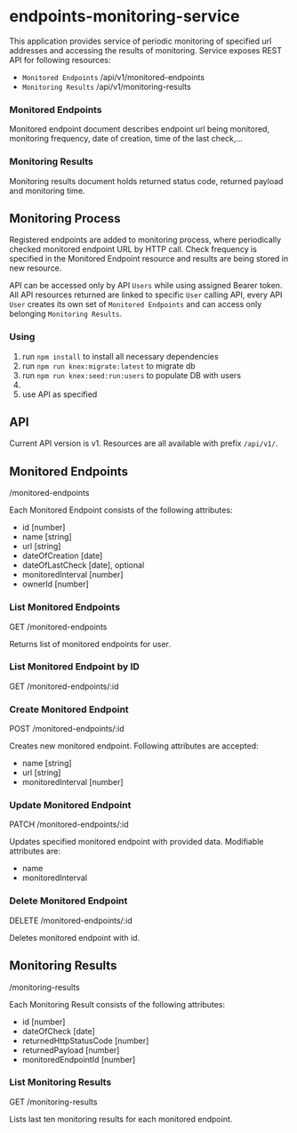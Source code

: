# endpoints-monitoring-service

This application provides service of periodic monitoring of specified url addresses
and accessing the results of monitoring.
Service exposes REST API for following resources:

- `Monitored Endpoints` /api/v1/monitored-endpoints
- `Monitoring Results` /api/v1/monitoring-results

### Monitored Endpoints

Monitored endpoint document describes endpoint url being monitored,
monitoring frequency, date of creation, time of the last check,...

### Monitoring Results

Monitoring results document holds returned status code,
returned payload and monitoring time.

## Monitoring Process

Registered endpoints are added to monitoring process, where periodically
checked monitored endpoint URL by HTTP call. Check frequency
is specified in the Monitored Endpoint resource and results are being stored in
new resource.

API can be accessed only by API `Users` while using assigned Bearer token.
All API resources returned are linked to specific `User` calling API,
every API `User` creates its own set of `Monitored Endpoints` and can access
only belonging `Monitoring Results`.

### Using

1. run `npm install` to install all necessary dependencies
2. run `npm run knex:migrate:latest` to migrate db
3. run `npm run knex:seed:run:users` to populate DB with users
4. 
5. use API as specified

## API

Current API version is v1. Resources are all available with prefix `/api/v1/`.

## Monitored Endpoints

/monitored-endpoints

Each Monitored Endpoint consists of the following attributes:

- id [number]
- name [string]
- url [string]
- dateOfCreation [date]
- dateOfLastCheck [date], optional
- monitoredInterval [number]
- ownerId [number]

### List Monitored Endpoints

GET /monitored-endpoints

Returns list of monitored endpoints for user.

### List Monitored Endpoint by ID

GET /monitored-endpoints/:id

### Create Monitored Endpoint

POST /monitored-endpoints/:id

Creates new monitored endpoint. Following attributes are accepted:

- name [string]
- url [string]
- monitoredInterval [number]

### Update Monitored Endpoint

PATCH /monitored-endpoints/:id

Updates specified monitored endpoint with provided data.
Modifiable attributes are:

- name
- monitoredInterval

### Delete Monitored Endpoint

DELETE /monitored-endpoints/:id

Deletes monitored endpoint with id.

## Monitoring Results

/monitoring-results

Each Monitoring Result consists of the following attributes:

- id [number]
- dateOfCheck [date]
- returnedHttpStatusCode [number]
- returnedPayload [number]
- monitoredEndpointId [number]

### List Monitoring Results

GET /monitoring-results

Lists last ten monitoring results for each monitored endpoint.
